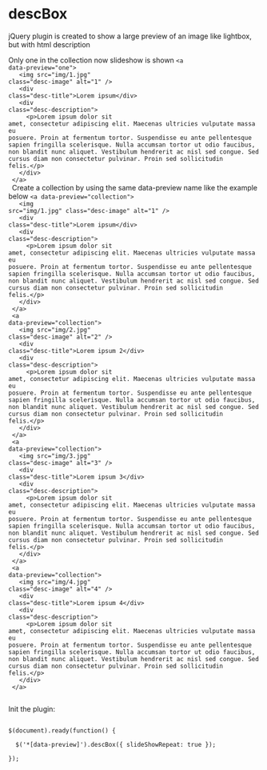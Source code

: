 descBox
=======

jQuery plugin is created to show a large preview of an image like lightbox, but with html description

Only one in the collection now slideshow is shown
<code>&lt;a data-preview="one"&gt;<br />
&nbsp;&nbsp;&lt;img src="img/1.jpg" class="desc-image" alt="1" /&gt;<br />
&nbsp;&nbsp;&lt;div class="desc-title"&gt;Lorem ipsum&lt;/div&gt;<br />
&nbsp;&nbsp;&lt;div class="desc-description"&gt;<br />
&nbsp;&nbsp;&nbsp;&nbsp;&lt;p&gt;Lorem ipsum dolor sit amet, consectetur adipiscing elit. Maecenas ultricies vulputate massa eu posuere. Proin at fermentum tortor. Suspendisse eu ante pellentesque sapien fringilla scelerisque. Nulla accumsan tortor ut odio faucibus, non blandit nunc aliquet. Vestibulum hendrerit ac nisl sed congue. Sed cursus diam non consectetur pulvinar. Proin sed sollicitudin felis.&lt;/p&gt;<br />
&nbsp;&nbsp;&lt;/div&gt;<br />
&lt;/a&gt;<br />
</code>
Create a collection by using the same data-preview name like the example below
<code>&lt;a data-preview="collection"&gt;<br />
&nbsp;&nbsp;&lt;img src="img/1.jpg" class="desc-image" alt="1" /&gt;<br />
&nbsp;&nbsp;&lt;div class="desc-title"&gt;Lorem ipsum&lt;/div&gt;<br />
&nbsp;&nbsp;&lt;div class="desc-description"&gt;<br />
&nbsp;&nbsp;&nbsp;&nbsp;&lt;p&gt;Lorem ipsum dolor sit amet, consectetur adipiscing elit. Maecenas ultricies vulputate massa eu posuere. Proin at fermentum tortor. Suspendisse eu ante pellentesque sapien fringilla scelerisque. Nulla accumsan tortor ut odio faucibus, non blandit nunc aliquet. Vestibulum hendrerit ac nisl sed congue. Sed cursus diam non consectetur pulvinar. Proin sed sollicitudin felis.&lt;/p&gt;<br />
&nbsp;&nbsp;&lt;/div&gt;<br />
&lt;/a&gt;<br />
&lt;a data-preview="collection"&gt;<br />
&nbsp;&nbsp;&lt;img src="img/2.jpg" class="desc-image" alt="2" /&gt;<br />
&nbsp;&nbsp;&lt;div class="desc-title"&gt;Lorem ipsum 2&lt;/div&gt;<br />
&nbsp;&nbsp;&lt;div class="desc-description"&gt;<br />
&nbsp;&nbsp;&nbsp;&nbsp;&lt;p&gt;Lorem ipsum dolor sit amet, consectetur adipiscing elit. Maecenas ultricies vulputate massa eu posuere. Proin at fermentum tortor. Suspendisse eu ante pellentesque sapien fringilla scelerisque. Nulla accumsan tortor ut odio faucibus, non blandit nunc aliquet. Vestibulum hendrerit ac nisl sed congue. Sed cursus diam non consectetur pulvinar. Proin sed sollicitudin felis.&lt;/p&gt;<br />
&nbsp;&nbsp;&lt;/div&gt;<br />
&lt;/a&gt;<br />
&lt;a data-preview="collection"&gt;<br />
&nbsp;&nbsp;&lt;img src="img/3.jpg" class="desc-image" alt="3" /&gt;<br />
&nbsp;&nbsp;&lt;div class="desc-title"&gt;Lorem ipsum 3&lt;/div&gt;<br />
&nbsp;&nbsp;&lt;div class="desc-description"&gt;<br />
&nbsp;&nbsp;&nbsp;&nbsp;&lt;p&gt;Lorem ipsum dolor sit amet, consectetur adipiscing elit. Maecenas ultricies vulputate massa eu posuere. Proin at fermentum tortor. Suspendisse eu ante pellentesque sapien fringilla scelerisque. Nulla accumsan tortor ut odio faucibus, non blandit nunc aliquet. Vestibulum hendrerit ac nisl sed congue. Sed cursus diam non consectetur pulvinar. Proin sed sollicitudin felis.&lt;/p&gt;<br />
&nbsp;&nbsp;&lt;/div&gt;<br />
&lt;/a&gt;<br />
&lt;a data-preview="collection"&gt;<br />
&nbsp;&nbsp;&lt;img src="img/4.jpg" class="desc-image" alt="4" /&gt;<br />
&nbsp;&nbsp;&lt;div class="desc-title"&gt;Lorem ipsum 4&lt;/div&gt;<br />
&nbsp;&nbsp;&lt;div class="desc-description"&gt;<br />
&nbsp;&nbsp;&nbsp;&nbsp;&lt;p&gt;Lorem ipsum dolor sit amet, consectetur adipiscing elit. Maecenas ultricies vulputate massa eu posuere. Proin at fermentum tortor. Suspendisse eu ante pellentesque sapien fringilla scelerisque. Nulla accumsan tortor ut odio faucibus, non blandit nunc aliquet. Vestibulum hendrerit ac nisl sed congue. Sed cursus diam non consectetur pulvinar. Proin sed sollicitudin felis.&lt;/p&gt;<br />
&nbsp;&nbsp;&lt;/div&gt;<br />
&lt;/a&gt;<br />
</code>

Init the plugin:

<code>
$(document).ready(function() {<br />
&nbsp;&nbsp;$('*[data-preview]').descBox({ slideShowRepeat: true });<br />
});
</code>
